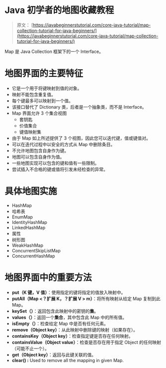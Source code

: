 # Java 初学者的地图收藏教程

> 原文： [https://javabeginnerstutorial.com/core-java-tutorial/map-collection-tutorial-for-java-beginners/](https://javabeginnerstutorial.com/core-java-tutorial/map-collection-tutorial-for-java-beginners/)

Map 是 Java Collection 框架下的一个 Interface。

# 地图界面的主要特征

*   它是一个用于将键映射到值的对象。
*   映射不能包含重复值。
*   每个键最多可以映射到一个值。
*   该接口替代了 Dictionary 类，后者是一个抽象类，而不是 Interface。
*   Map 界面允许 3 个集合视图
    *   套钥匙
    *   价值集合
    *   键值映射集
*   由于 Map 如上所述提供了 3 个视图，因此您可以迭代键，值或键值对。
*   可以在迭代过程中以安全的方式从 Map 中删除条目。
*   不允许地图包含自身作为键。
*   地图可以包含自身作为值。
*   一些地图实现可以包含的键和值有一些限制。
*   尝试插入不合格的键或值将引发未经检查的异常。

# 具体地图实施

*   HashMap 
*   哈希表 
*   EnumMap 
*   IdentityHashMap 
*   LinkedHashMap 
*   属性 
*   树形图 
*   WeakHashMap 
*   ConcurrentSkipListMap 
*   ConcurrentHashMap 

# 地图界面中的重要方法

*   **put（K 键，V 值）**：使用指定的键将指定的值放入映射中。
*   **putAll（Map <？扩展 K，？扩展 V > m）**：将所有映射从给定 Map 复制到此 Map。
*   **keySet（）**：返回包含此映射中的密钥的**集**。
*   **values（）**：返回一个**集合**，其中包含此 Map 中的所有值。
*   **isEmpty（）**：检查给定 Map 中是否有任何元素。
*   **remove（Object key）**：从此映射中删除键的映射（如果存在）。
*   **containsKey（Object key）**：检查指定键是否存在任何映射。
*   **containsValue（Object value）**：检查是否存在用于指定 Object 的任何映射（可能不止一个）。
*   **get（Object key）**：返回与此键关联的值。
*   **clear() :** Used to remove all the mapping in given Map.